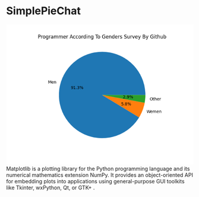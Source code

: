 # SimplePieChat
<img src="https://github.com/hossainchisty/SimplePieChat/blob/main/GithubServey.png">
Matplotlib is a plotting library for the Python programming language and its numerical mathematics extension NumPy. It provides an object-oriented API for embedding plots into applications using general-purpose GUI toolkits like Tkinter, wxPython, Qt, or GTK+ .
